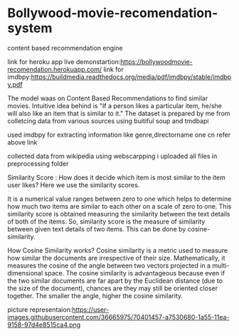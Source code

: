 # Bollywood-movie-recomendation-system
content based recommendation engine

link for heroku app live demonstartion:https://bollywoodmovie-recomendation.herokuapp.com/
link for imdbpy:https://buildmedia.readthedocs.org/media/pdf/imdbpy/stable/imdbpy.pdf


The  model waas on  Content Based Recommendations to find similar movies. Intuitive idea behind is "If a person likes a particular item, he/she will also like an item that is similar to it." The dataset is prepared by me from colletcing data from various sources using buitiful soup and tmdbapi

used  imdbpy for extracting information like genre,directorname one cn refer above link 

collected data from wikipedia using webscarpping i uploaded all files in preprocessing folder

Similarity Score :
How does it decide which item is most similar to the item user likes? Here we use the similarity scores.

It is a numerical value ranges between zero to one which helps to determine how much two items are similar to each other on a scale of zero to one. This similarity score is obtained measuring the similarity between the text details of both of the items. So, similarity score is the measure of similarity between given text details of two items. This can be done by cosine-similarity.

How Cosine Similarity works?
Cosine similarity is a metric used to measure how similar the documents are irrespective of their size. Mathematically, it measures the cosine of the angle between two vectors projected in a multi-dimensional space. The cosine similarity is advantageous because even if the two similar documents are far apart by the Euclidean distance (due to the size of the document), chances are they may still be oriented closer together. The smaller the angle, higher the cosine similarity.

picture representaion:https://user-images.githubusercontent.com/36665975/70401457-a7530680-1a55-11ea-9158-97d4e8515ca4.png
